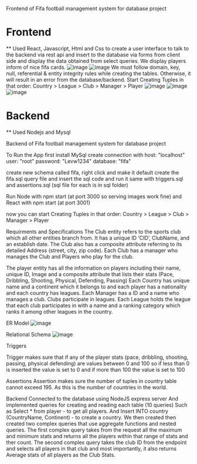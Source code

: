 Frontend of Fifa football management system for database project

# Frontend

** Used React, Javascript, Html and Css to create a user interface to talk to the backend via rest api and insert to the database via forms from client side and display the data obtained from select queries. We display players inform of nice fifa cards.
![image](https://user-images.githubusercontent.com/69399787/166916582-86c48ca0-3de3-4bd3-ac76-84e427726cb7.png)
![image](https://user-images.githubusercontent.com/69399787/166915811-56fdf8fb-f5e3-45c6-af41-4bb9f1b5f50f.png)
We must follow domain, key, null, referential & entity integrity rules while creating the tables. Otherwise, it will result in an error from the database/backend.
Start Creating Tuples in that order:
Country > League > Club > Manager > Player
 ![image](https://user-images.githubusercontent.com/69399787/166915766-1b249878-c1a5-4df6-b5be-e89c6618741e.png)
![image](https://user-images.githubusercontent.com/69399787/166915777-456b49fd-d8ff-47da-90d8-1c62b2c16f00.png)
![image](https://user-images.githubusercontent.com/69399787/166915793-c92a0885-d0fb-4cb7-a730-10b5b134349d.png)

 # Backend
 
 ** Used Nodejs and Mysql

Backend of Fifa football management system for database project

To Run the App first install MySql
create connection with
host: "localhost"
user: "root"
password: "Levw1234"
database: "fifa"

create new schema called fifa, right click and make it default
create the fifa.sql query file and insert the sql code and run it
same with triggers.sql and assertions.sql 
(sql file for each is in sql folder)

Run Node with npm start (at port 3000 so serving images work fine) and React with npm start (at port 3001)

now you can start Creating Tuples in that order:
Country > League > Club > Manager > Player

Requirments and Specifications
The Club entity refers to the sports club which all other entities branch from. It has a unique ID ‘CID’, ClubName, and an establish date. The Club also has a composite attribute referring to its detailed Address (street, city, zip code). Each Club has a manager who manages the Club and Players who play for the club.

The player entity has all the information on players including their name, unique ID, Image and a   composite attribute that lists their stats (Pace, Dribbling, Shooting, Physical, Defending, Passing)
Each Country has unique name and a  continent which it belongs to and each player has a nationality and each country has leagues.
Each Manager has a ID and a name who manages a club. Clubs participate in leagues.
Each League holds the league that each club participates in with a name and a ranking category which ranks it among other leagues in the country.








ER Model
![image](https://user-images.githubusercontent.com/69399787/166915517-86e08244-b860-400f-9a99-b56242229717.png)










Relational Schema
![image](https://user-images.githubusercontent.com/69399787/166915548-85e2538e-5e4d-44c8-8548-1103e04e33a3.png)








Triggers

Trigger makes sure that if any of the player stats (pace, dribbling, shooting, passing, physical defending) are values between 0 and 100 so if less than 0 is inserted the value is set to 0 and if more than 100 the value is set to 100

 

Assertions
 Assertion makes sure the number of tuples in country table cannot exceed 195. As this is the number of countries in the world.

Backend
Connected to the database using NodeJS express server
And implemented queries for creating and reading each table (10 queries)
Such as 
Select * from player - to get all players.
And 
Insert INTO country (CountryName, Continent) - to create a country.
We then created then created two complex queries that use aggregate functions and nested queries.
The first complex query takes from the request all the maximum and minimum stats and returns all the players within that range of stats and ther count.
The second complex query takes the club ID from the endpoint and selects all players in that club and most importantly, it also returns Average stats of all players as the Club Stats.

















